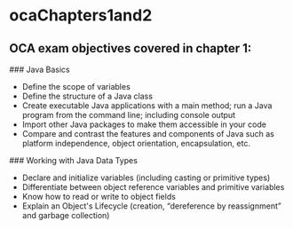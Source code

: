 # ocaChapters1and2

## OCA exam objectives covered in chapter 1:

### Java Basics

* Define the scope of variables
* Define the structure of a Java class
* Create executable Java applications with a main method; run a Java program from the command line; including console output
* Import other Java packages to make them accessible in your code
* Compare and contrast the features and components of Java such as platform independence, object orientation, encapsulation, etc.

### Working with Java Data Types

* Declare and initialize variables (including casting or primitive types)
* Differentiate between object reference variables and primitive variables
* Know how to read or write to object fields
* Explain an Object's Lifecycle (creation, “dereference by reassignment” and garbage collection)
